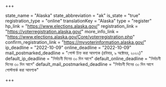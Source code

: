 +++

state_name = "Alaska"
state_abbreviation = "ak"
is_state = "true"
registration_type = "online"
translationKey = "Alaska"
type = "register"
hp_link = "https://www.elections.alaska.gov/"
registration_link = "https://voterregistration.alaska.gov/"
more_info_link = "https://www.elections.alaska.gov/Core/voterregistration.php"
confirm_registration_link = "https://myvoterinformation.alaska.gov/"
ip_deadline = "2022-10-09"
online_deadline = "2022-10-09"
mail_postmarked_deadline = "পোস্ট চিহ্ন করা আবশ্যক (রবিবার, ৯ অক্টোবর, ২০২২)"
default_ip_deadline = "নির্বাচনী দিনের ৩০ দিন আগে"
default_online_deadline = "নির্বাচনী দিনের ৩০ দিন আগে"
default_mail_postmarked_deadline = "নির্বাচনী দিনের ৩০ দিন আগে পোস্টমার্ক করা আবশ্যক"

+++